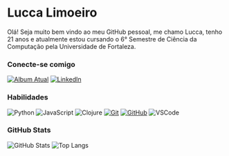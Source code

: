 # Lucca Limoeiro 

Olá! Seja muito bem vindo ao meu GitHub pessoal, me chamo Lucca, tenho 21 anos e atualmente estou cursando o 6° Semestre de Ciência da Computação pela Universidade de Fortaleza.

### Conecte-se comigo

[![Album Atual](https://img.shields.io/badge/Atualmente_Escutando-000?style=for-the-badge&logo=spotify)](https://open.spotify.com/intl-pt/album/2ZTDmH94OLjeNaOvT7Ngwk?si=v0Y1aAfOQdGbB_t1u151qA)
[![LinkedIn](https://img.shields.io/badge/-LinkedIn-000?style=for-the-badge&logo=linkedin&logoColor=30A3DC)](https://www.linkedin.com/in/lucca-limoeiro-13b30b231/)

### Habilidades

![Python](https://img.shields.io/badge/Python-000?style=for-the-badge&logo=python)
![JavaScript](https://img.shields.io/badge/JavaScript-000?style=for-the-badge&logo=javascript&logoColor=30A3DC)
![Clojure](https://img.shields.io/badge/Clojure-000?style=for-the-badge&logo=clojure)
[![Git](https://img.shields.io/badge/Git-000?style=for-the-badge&logo=git&logoColor=E94D5F)](https://git-scm.com/doc)
[![GitHub](https://img.shields.io/badge/GitHub-000?style=for-the-badge&logo=github&logoColor=30A3DC)](https://docs.github.com/)
![VSCode](https://img.shields.io/badge/VSCode-000?style=for-the-badge)

### GitHub Stats

![GitHub Stats](https://github-readme-stats.vercel.app/api?username=AlephLLTR&theme=transparent&bg_color=000&border_color=30A3DC&show_icons=true&icon_color=30A3DC&title_color=E94D5F&text_color=FFF&hide_title=true&hide=stars)
![Top Langs](https://github-readme-stats-git-masterrstaa-rickstaa.vercel.app/api/top-langs/?username=AlephLLTR&layout=compact&bg_color=000&border_color=30A3DC&title_color=E94D5F&text_color=FFF&hide_title=true)
